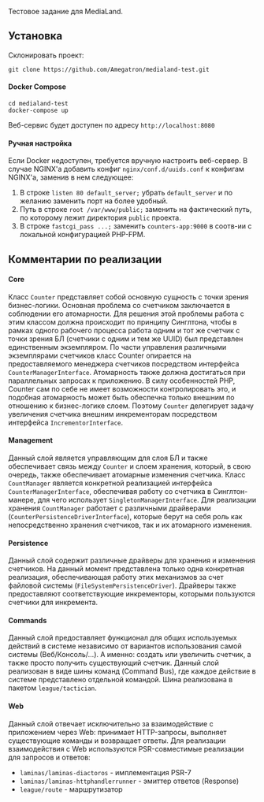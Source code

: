 Тестовое задание для MediaLand.

## Установка ##
Склонировать проект:
```
git clone https://github.com/Amegatron/medialand-test.git
```
#### Docker Compose ####
```
cd medialand-test
docker-compose up
```
Веб-сервис будет доступен по адресу `http://localhost:8080`

#### Ручная настройка ####
Если Docker недоступен, требуется вручную настроить веб-сервер.
В случае NGINX'а добавить конфиг `nginx/conf.d/uuids.conf` к конфигам NGINX'а, заменив в нем следующее:
1. В строке `listen 80 default_server;` убрать `default_server` и по желанию заменить порт на более удобный.
2. Путь в строке `root /var/www/public;` заменить на фактический путь, по которому лежит директория `public` проекта.
3. В строке `fastcgi_pass ...;` заменить `counters-app:9000` в соотв-ии с локальной конфигурацией PHP-FPM.

## Комментарии по реализации ##

#### Core ####
Класс `Counter` представляет собой основную сущность с точки зрения бизнес-логики. Основная проблема со счетчиком заключается в соблюдении его атомарности.
Для решения этой проблемы работа с этим классом должна происходит по принципу Синглтона, чтобы в рамках одного рабочего процесса работа одним и тот же счетчик с точки зрения БЛ (счетчики с одним и тем же UUID) был представлен единственным экземпляром.
По части управления различными экземплярами счетчиков класс Counter опирается на предоставляемого менеджера счетчиков посредством интерфейса `CounterManagerInterface`.
Атомарность также должна достигаться при параллельных запросах к приложению.
В силу особенностей PHP, Counter сам по себе не имеет возможности контролировать это, и подобная атомарность может быть обеспечна только внешним по отношению к бизнес-логике слоем. Поэтому `Counter` делегирует задачу увеличения счетчика внешним инкременторам посредством интерфейса `IncrementorInterface`.

#### Management ####
Данный слой является управляющим для слоя БЛ и также обеспечивает связь между `Counter` и слоем хранения, который, в свою очередь, также обеспечивает атомарные изменения счетчика.
Класс `CountManager` является конкретной реализацией интерфейса `CounterManagerInterface`, обеспечивая работу со счетчика в Синглтон-манере, для чего использует `SingletonManagerInterface`.
Для реализации хранения `CountManager` работает с различными драйверами (`CounterPersistenceDriverInterface`), которые берут на себя роль как непосредственно хранения счетчиков, так и их атомарного изменения.

#### Persistence ####
Данный слой содержит различные драйверы для хранения и изменения счетчиков. На данный момент представлена только одна конкретная реализация, обеспечивающая работу этих механизмов за счет файловой системы (`FileSystemPersistenceDriver`).
Драйверы также предоставляют соответствующие инкременторы, которыми пользуются счетчики для инкремента.

#### Commands ####
Данный слой предоставляет функционал для общих используемых действий в системе независимо от вариантов использования самой системы (Веб/Консоль/...). А именно: создать или увеличить счетчик, а также просто получить существующий счетчик.
Данный слой реализован в виде шины команд (Command Bus), где каждое действие в системе представлено отдельной командой.
Шина реализована в пакетом `league/tactician`.

#### Web ####
Данный слой отвечает исключительно за взаимодействие с приложением через Web: принимает HTTP-запросы, выполняет существующие команды и возвращает ответы.
Для реализации взаимодействия с Web используются PSR-совместимые реализации для запросов и ответов:

* `laminas/laminas-diactoros` - имплементация PSR-7
* `laminas/laminas-httphandlerrunner` - эмиттер ответов (Response)
* `league/route` - маршрутизатор 